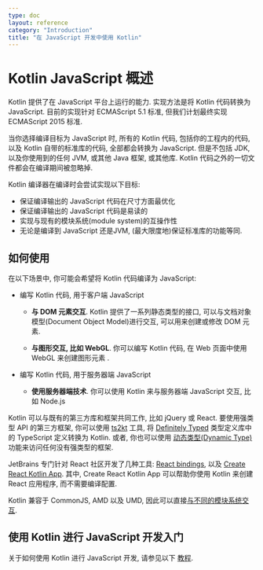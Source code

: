 ```yaml
---
type: doc
layout: reference
category: "Introduction"
title: "在 JavaScript 开发中使用 Kotlin"
---
```


# Kotlin JavaScript 概述

Kotlin 提供了在 JavaScript 平台上运行的能力. 实现方法是将 Kotlin 代码转换为 JavaScript. 目前的实现针对 ECMAScript 5.1 标准, 但我们计划最终实现 ECMAScript 2015 标准.

当你选择编译目标为 JavaScript 时, 所有的 Kotlin 代码, 包括你的工程内的代码, 以及 Kotlin 自带的标准库的代码, 全部都会转换为 JavaScript.
但是不包括 JDK, 以及你使用到的任何 JVM, 或其他 Java 框架, 或其他库. Kotlin 代码之外的一切文件都会在编译期间被忽略掉.

Kotlin 编译器在编译时会尝试实现以下目标:

* 保证编译输出的 JavaScript 代码在尺寸方面最优化
* 保证编译输出的 JavaScript 代码是易读的
* 实现与现有的模块系统(module system)的互操作性
* 无论是编译到 JavaScript 还是JVM, (最大限度地)保证标准库的功能等同.

## 如何使用

在以下场景中, 你可能会希望将 Kotlin 代码编译为 JavaScript:

* 编写 Kotlin 代码, 用于客户端 JavaScript

    * **与 DOM 元素交互**. Kotlin 提供了一系列静态类型的接口, 可以与文档对象模型(Document Object Model)进行交互, 可以用来创建或修改 DOM 元素.

    * **与图形交互, 比如 WebGL**. 你可以编写 Kotlin 代码, 在 Web 页面中使用 WebGL 来创建图形元素 .

* 编写 Kotlin 代码, 用于服务器端 JavaScript

    * **使用服务器端技术**. 你可以使用 Kotlin 来与服务器端 JavaScript 交互, 比如 Node.js

Kotlin 可以与既有的第三方库和框架共同工作, 比如 jQuery 或 React. 要使用强类型 API 的第三方框架, 你可以使用 [ts2kt](https://github.com/kotlin/ts2kt) 工具, 将 [Definitely Typed](http://definitelytyped.org/) 类型定义库中的 TypeScript 定义转换为 Kotlin. 或者, 你也可以使用 [动态类型(Dynamic Type)](dynamic-type.html) 功能来访问任何没有强类型的框架.

JetBrains 专门针对 React 社区开发了几种工具: [React bindings](https://github.com/JetBrains/kotlin-wrappers), 以及 [Create React Kotlin App](https://github.com/JetBrains/create-react-kotlin-app). 其中, Create React Kotlin App 可以帮助你使用 Kotlin 来创建 React 应用程序, 而不需要编译配置.

Kotlin 兼容于 CommonJS, AMD 以及 UMD, 因此可以直接[与不同的模块系统交互](https://kotlinlang.org/docs/tutorials/javascript/working-with-modules/working-with-modules.html).


## 使用 Kotlin 进行 JavaScript 开发入门

关于如何使用 Kotlin 进行 JavaScript 开发, 请参见以下 [教程](https://kotlinlang.org/docs/tutorials/javascript/kotlin-to-javascript/kotlin-to-javascript.html).
